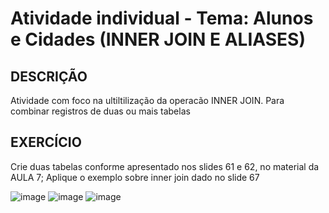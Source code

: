 # Atividade individual - Tema: Alunos e Cidades (INNER JOIN E ALIASES)
## DESCRIÇÃO
Atividade com foco na ultiltilização da operacão INNER JOIN.
Para combinar registros de duas ou mais tabelas

## EXERCÍCIO
Crie duas tabelas conforme apresentado nos slides 61 e 62, no material da AULA 7;
Aplique o exemplo sobre inner join dado no slide 67


![image](https://github.com/YamasakaTeruo/AC2_banco_de_dados/assets/144747935/e4aea408-9eba-46d0-87a5-0468089c1b1a)
![image](https://github.com/YamasakaTeruo/AC2_banco_de_dados/assets/144747935/036c3b54-3081-4e35-b156-99d7f53d9776)
![image](https://github.com/YamasakaTeruo/AC2_banco_de_dados/assets/144747935/3ca66566-641e-4294-bb3d-288cb9491b6e)
